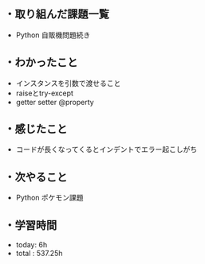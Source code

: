 ## ・取り組んだ課題一覧
- Python 自販機問題続き


## ・わかったこと
- インスタンスを引数で渡せること
- raiseとtry-except
- getter setter @property


## ・感じたこと
- コードが長くなってくるとインデントでエラー起こしがち

## ・次やること
- Python ポケモン課題

## ・学習時間
- today:  6h
- total  : 537.25h